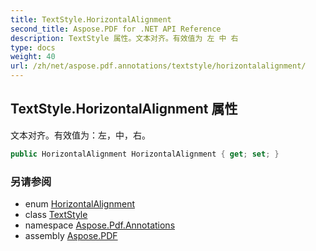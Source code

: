 ```yaml
---
title: TextStyle.HorizontalAlignment
second_title: Aspose.PDF for .NET API Reference
description: TextStyle 属性。文本对齐。有效值为 左 中 右
type: docs
weight: 40
url: /zh/net/aspose.pdf.annotations/textstyle/horizontalalignment/
---
```

## TextStyle.HorizontalAlignment 属性

文本对齐。有效值为：左，中，右。

```csharp
public HorizontalAlignment HorizontalAlignment { get; set; }
```

### 另请参阅

* enum [HorizontalAlignment](../../../aspose.pdf/horizontalalignment/)
* class [TextStyle](../)
* namespace [Aspose.Pdf.Annotations](../../../aspose.pdf.annotations/)
* assembly [Aspose.PDF](../../../)